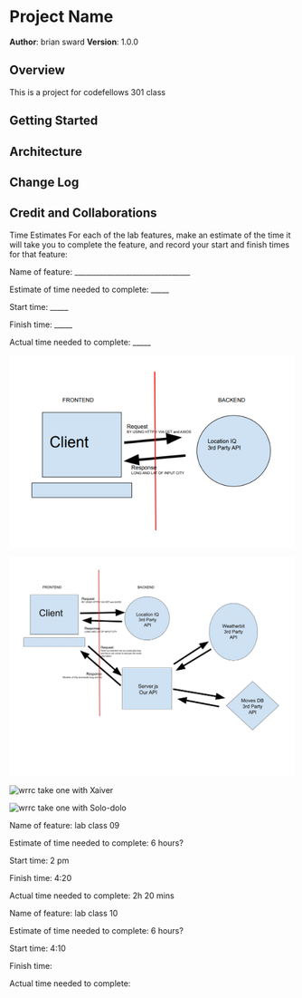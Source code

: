 # Project Name

**Author**: brian sward
**Version**: 1.0.0

## Overview
This is a project for codefellows 301 class

## Getting Started
<!-- What are the steps that a user must take in order to build this app on their own machine and get it running? -->

## Architecture
<!-- Provide a detailed description of the application design. What technologies (languages, libraries, etc) you're using, and any other relevant design information. -->

## Change Log
<!-- Use this area to document the iterative changes made to your application as each feature is successfully implemented. Use time stamps. Here's an example:

01-01-2001 4:59pm - Application now has a fully-functional express server, with a GET route for the location resource. -->

## Credit and Collaborations
<!-- Give credit (and a link) to other people or resources that helped you build this application. -->

Time Estimates
For each of the lab features, make an estimate of the time it will take you to complete the feature, and record your start and finish times for that feature:

Name of feature: ________________________________

Estimate of time needed to complete: _____

Start time: _____

Finish time: _____

Actual time needed to complete: _____

![wrrc take one with Sue Young](./public/Screenshot2022-08-22-145818.png)

![wrrc take one with Alan](./public/wrrctake2.jpg)

![wrrc take one with Xaiver](.public/lab09wrrc4.png)

![wrrc take one with Solo-dolo](.public/wrrc-take-5.jpg)

Name of feature: lab class 09

Estimate of time needed to complete: 6 hours?

Start time: 2 pm

Finish time: 4:20

Actual time needed to complete: 2h 20 mins

Name of feature: lab class 10

Estimate of time needed to complete: 6 hours?

Start time: 4:10

Finish time: 

Actual time needed to complete: 